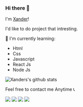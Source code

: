 ### Hi there 👋

I'm [Xander](https://xanderhere.netlify.app)! 

I'd like to do project that intresting.

:page_with_curl: I'm currently learning:
- Html
- Css
- Javascript
- React Js
- Node Js

![Xanders's github stats](https://bad-apple-github-readme.vercel.app/api?show_bg=1&username=xander-here&theme=dark)


Feel free to contact me Anytime :telephone_receiver:

[<img target="_blank" src="https://img.icons8.com/fluent/24/000000/gmail-new.png"/>](mailto:hi@xander21here@gmail.com)
[<img target="_blank" src="https://img.icons8.com/fluent/24/000000/twitter.png"/>](https://https://twitter.com/_xanderhere)
[<img target="_blank" src="https://img.icons8.com/fluent/24/000000/instagram-new.png"/>](https://www.instagram.com/_xanderhere)
[<img target="_blank" src="https://img.icons8.com/fluent/24/000000/linkedin.png"/>](https://www.linkedin.com/in/xander-here)
